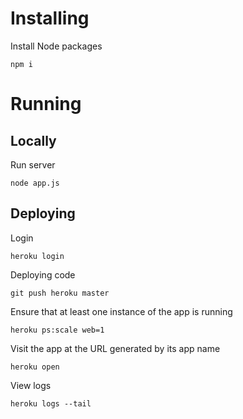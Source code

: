 # Installing

Install Node packages

```
npm i
```

# Running

## Locally

Run server

```
node app.js
```

## Deploying

Login

```
heroku login
```

Deploying code

```
git push heroku master
````

Ensure that at least one instance of the app is running

```
heroku ps:scale web=1
````

Visit the app at the URL generated by its app name

```
heroku open
```

View logs

```
heroku logs --tail
```
